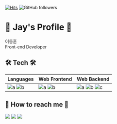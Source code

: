 [![Hits](https://hits.seeyoufarm.com/api/count/incr/badge.svg?url=https%3A%2F%2Fgithub.com%2Fdongjay00&count_bg=%2379C83D&title_bg=%23555555&&icon=github.svg&icon_color=%23E7E7E7&title=hits&edge_flat=false)](https://hits.seeyoufarm.com)
![GitHub followers](https://img.shields.io/github/followers/dongjay00?style=social)

# 📘 Jay's Profile 📘
이동훈
<br />
Front-end Developer
<br />

## 🛠 Tech 🛠

|Languages|Web Frontend|Web Backend|
|---|---------|---|
|![a](https://img.shields.io/badge/JavaScript-ffb13b?style=flat-square&logo=javascript&logoColor=white) ![b](https://img.shields.io/badge/Python-3766AB?style=flat-square&logo=Python&logoColor=white)|![a](https://img.shields.io/badge/React-50D1F3?style=flat-square&logo=React&logoColor=white) ![b](https://img.shields.io/badge/Vue-4FC08D?style=flat-square&logo=Vue.js&logoColor=white)|![a](https://img.shields.io/badge/Node.js-7FC728?style=flat-square&logo=Node.js&logoColor=white) ![b](https://img.shields.io/badge/Express-000000?style=flat-square&logo=Express&logoColor=white) ![c](https://img.shields.io/badge/mongoDB-4D9144?style=flat-square&logo=mongoDB&logoColor=white)
<!-- https://img.shields.io/badge/TypeScript-3178C6?style=flat-square&logo=typescript&logoColor=white -->
<!-- <br> ![d](https://img.shields.io/badge/Mysql-4479A1?style=flat-square&logo=MySql&logoColor=white) ![e](https://img.shields.io/badge/MongoDB-3F9937?style=flat-square&logo=MongoDB&logoColor=white) -->
<!-- ![c](https://img.shields.io/badge/Django-092E20?style=flat-square&logo=Django&logoColor=white) -->


<!-- [![Donghoon Lee's github stats](https://github-readme-stats.vercel.app/api?username=dongjay00&show_icons=true&theme=dracula)](https://github.com/dongjay00/github-readme-stats)
[![Top Langs](https://github-readme-stats.vercel.app/api/top-langs/?username=dongjay00&layout=compact&theme=dracula)](https://github.com/dongjay00) -->


## 🍎 How to reach me 🍎
<a href="mailto:cjswodlehdgn@gmail.com"><img src="https://img.shields.io/badge/Gmail-d14836?style=flat-square&logo=Gmail&logoColor=white&link=mailto:cjswodlehdgn@gmail.com"/></a>
<a href="https://blog.naver.com/PostList.naver?blogId=dongjay00"><img src="https://img.shields.io/badge/Blog-19CE60?style=flat-square&logo=Naver&logoColor=white&link=https://blog.naver.com/PostList.naver?blogId=dongjay00"/></a>
<a href="https://linkedin.com/in/donghoon-lee-49a374219"><img src="https://img.shields.io/badge/Linkedin-0A66C2?style=flat-square&logo=Linkedin&logoColor=white&link=https://linkedin.com/in/donghoon-lee-49a374219"/></a>
<!-- <a href="https://general-viola-ee5.notion.site/Donghoon-Lee-5bd1c8b6cd9c40efbc94f61d4cff3212"><img src="https://img.shields.io/badge/Notion-ffffff?style=flat-square&logo=Notion&logoColor=black&link=https://general-viola-ee5.notion.site/Donghoon-Lee-5bd1c8b6cd9c40efbc94f61d4cff3212"/></a> -->
